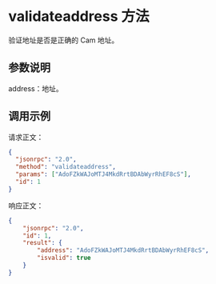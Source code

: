 # validateaddress 方法

验证地址是否是正确的 Cam 地址。

## 参数说明

address：地址。

## 调用示例

请求正文：

```json
{
  "jsonrpc": "2.0",
  "method": "validateaddress",
  "params": ["AdoFZkWAJoMTJ4MkdRrtBDAbWyrRhEF8cS"],
  "id": 1
}
```

响应正文：

```json
{
    "jsonrpc": "2.0",
    "id": 1,
    "result": {
        "address": "AdoFZkWAJoMTJ4MkdRrtBDAbWyrRhEF8cS",
        "isvalid": true
    }
}
```


